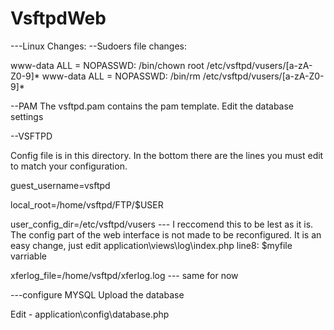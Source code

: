 VsftpdWeb
=========
---Linux Changes: 
--Sudoers file changes: 

www-data ALL = NOPASSWD: /bin/chown root /etc/vsftpd/vusers/[a-zA-Z0-9]*
www-data ALL = NOPASSWD: /bin/rm /etc/vsftpd/vusers/[a-zA-Z0-9]*

--PAM 
The vsftpd.pam contains the pam template.
Edit the database settings

--VSFTPD

Config file is in this directory.
In the bottom there are the lines you must edit to match your configuration.

  guest_username=vsftpd
  
  local_root=/home/vsftpd/FTP/$USER 

user_config_dir=/etc/vsftpd/vusers --- I reccomend this to be lest as it is. 
  The config part of the web interface is not made to be reconfigured.
  It is an easy change, just edit application\views\log\index.php line8: $myfile varriable
  
xferlog_file=/home/vsftpd/xferlog.log --- same for now



---configure MYSQL
Upload the database

Edit - application\config\database.php

